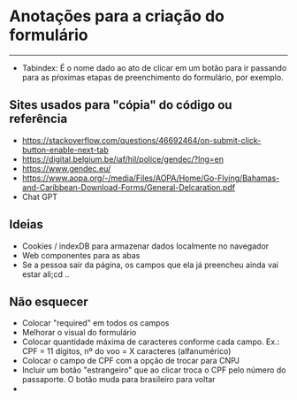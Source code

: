 # Anotações para a criação do formulário

---

* Tabindex: É o nome dado ao ato de clicar em um botão para ir passando para as pŕoximas etapas de preenchimento do formulário, por exemplo.

## Sites usados para "cópia" do código ou referência

* https://stackoverflow.com/questions/46692464/on-submit-click-button-enable-next-tab
* https://digital.belgium.be/iaf/hil/police/gendec/?lng=en
* https://www.gendec.eu/
* https://www.aopa.org/-/media/Files/AOPA/Home/Go-Flying/Bahamas-and-Caribbean-Download-Forms/General-Delcaration.pdf
* Chat GPT

## Ideias

* Cookies / indexDB para armazenar dados localmente no navegador
* Web componentes para as abas
* Se a pessoa sair da página, os campos que ela já preencheu ainda vai estar ali;cd ..

## Não esquecer

* Colocar "required" em todos os campos
* Melhorar o visual do formulário
* Colocar quantidade máxima de caracteres conforme cada campo. Ex.: CPF = 11 dígitos, nº do voo = X caracteres (alfanumérico)
* Colocar o campo de CPF com a opção de trocar para CNPJ
* Incluir um botão "estrangeiro" que ao clicar troca o CPF pelo número do passaporte. O botão muda para brasileiro para voltar
* 
